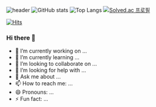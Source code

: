 ![header](https://capsule-render.vercel.app/api?type=wave&color=auto&text=CodingLarva%20render)
![GitHub stats](https://github-readme-stats.vercel.app/api?username=anuraghazra&show_icons=true&theme=radical)
![Top Langs](https://github-readme-stats.vercel.app/api/top-langs/?username=piaoria)
[![Solved.ac
프로필](http://mazassumnida.wtf/api/generate_badge?boj={codinglarva})](https://solved.ac/{codinglarva})

[![Hits](https://hits.seeyoufarm.com/api/count/incr/badge.svg?url=https%3A%2F%2Fgithub.com%2Fgjbae1212%2Fhit-counter&count_bg=%232C419E&title_bg=%23C2C2C2&icon=samsung.svg&icon_color=%232F3FB2&title=hits&edge_flat=false)](https://hits.seeyoufarm.com)
### Hi there 👋
- 🔭 I’m currently working on ...
- 🌱 I’m currently learning ...
- 👯 I’m looking to collaborate on ...
- 🤔 I’m looking for help with ...
- 💬 Ask me about ...
- 📫 How to reach me: ...
- 😄 Pronouns: ...
- ⚡ Fun fact: ...
              
